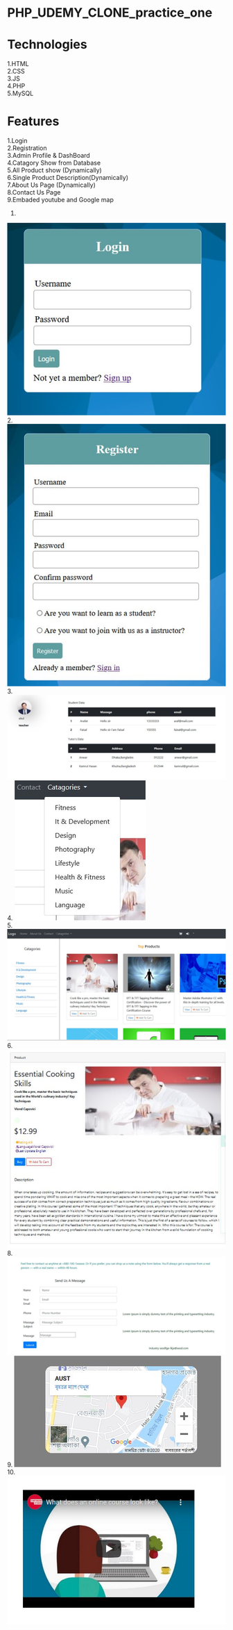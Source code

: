 # PHP_UDEMY_CLONE_practice_one



# Technologies

  1.HTML </br>
  2.CSS </br>
  3.JS </br>
  4.PHP </br>
  5.MySQL </br>
 
# Features
1.Login <br/>
2.Registration <br/>
3.Admin Profile & DashBoard <br/>
4.Catagory Show from Database <br/>
5.All Product show (Dynamically) <br/>
6.Single Product Description(Dynamically) <br/>
7.About Us Page (Dynamically) <br/>
8.Contact Us Page <br/>
9.Embaded youtube and Google map <br/> 

1.
<img src="images/Readme_images/login.JPG"> <br/>
2.
<img src="images/Readme_images/registration.JPG"> <br/>
3.
<img src="images/Readme_images/adminpanel.JPG"> <br/>
4.
<img src="images/Readme_images/catagories.JPG"> <br/>
5.
<img src="images/Readme_images/allproducts.JPG"> <br/>
6.
<img src="images/Readme_images/singleproduct_des.JPG"> <br/>
8.
<img src="images/Readme_images/massage_page.JPG"> <br/>
9.
<img src="images/Readme_images/googlemap_embade.JPG"> <br/>
10.
<img src="images/Readme_images/youtube_embade.JPG"> <br/>